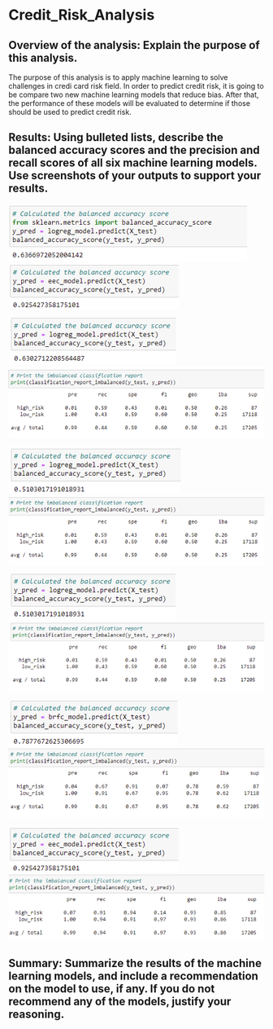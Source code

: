 # Credit_Risk_Analysis

## Overview of the analysis: Explain the purpose of this analysis.
The purpose of this analysis is to apply machine learning to solve challenges in credi card risk field. 
In order to predict credit risk, it is going to be compare two new machine learning models that reduce bias. After that, the performance of these models will be evaluated to determine if those should be used to predict credit risk.

## Results: Using bulleted lists, describe the balanced accuracy scores and the precision and recall scores of all six machine learning models. Use screenshots of your outputs to support your results.

![A1](m1.png)
![A1.1](m1.1.png)

![A2](m2.png)
![A2.1](m2.1.png)

![A3](m3.png)
![A3.1](m3.1.png)

![A4](m4.png)
![A4.1](m4.1.png)

![A5](m5.png)
![A5.1](m5.1.png)

![A6](m6.png)
![A6.1](m6.1.png)



## Summary: Summarize the results of the machine learning models, and include a recommendation on the model to use, if any. If you do not recommend any of the models, justify your reasoning.
